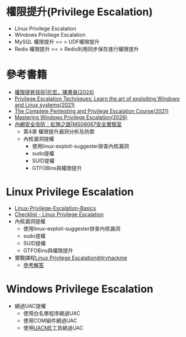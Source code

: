 # 權限提升(Privilege Escalation)
- Linux Privilege Escalation
- Windows Privilege Escalation
- MySQL 權限提升 == > UDF權限提升
- Redis 權限提升 == > Redis利用同步保存進行權限提升
# 參考書籍
- [權限提昇技術|於宏，陳書昊(2024)](https://www.tenlong.com.tw/products/9787111742609?list_name=srh)
- [Privilege Escalation Techniques: Learn the art of exploiting Windows and Linux systems(2021)](https://www.packtpub.com/en-tw/product/privilege-escalation-techniques-9781801078870)
- [The Complete Pentesting and Privilege Escalation Course(2021)](https://www.packtpub.com/en-tw/product/the-complete-pentesting-and-privilege-escalation-course-9781801072359)
- [Mastering Windows Privilege Escalation(2026)](https://www.packtpub.com/en-tw/product/mastering-windows-privilege-escalation-9781837630974)
- [內網安全攻防：紅隊之路|MS08067安全實驗室](https://www.tenlong.com.tw/products/9787121473265?list_name=srh)
  - 第4章 權限提升漏洞分析及防禦
  - 內核漏洞提權
    - 使用linux-exploit-suggester排查內核漏洞
    - sudo提權
    - SUID提權
    - GTFOBins與權限提升 
# Linux Privilege Escalation
- [Linux-Privilege-Escalation-Basics](https://github.com/RoqueNight/Linux-Privilege-Escalation-Basics)
- [Checklist - Linux Privilege Escalation](https://book.hacktricks.xyz/linux-hardening/linux-privilege-escalation-checklist)
- 內核漏洞提權
  - 使用linux-exploit-suggester排查內核漏洞
  - sudo提權
  - SUID提權
  - GTFOBins與權限提升 
- 實戰課程[Linux Privilege Escalation@tryhackme](https://tryhackme.com/r/room/linprivesc)
  - [參考解答](https://medium.com/@cyberjunkiebynight/linux-privesc-tryhackme-write-up-a284b97d5f4) 
# Windows Privilege Escalation
- 繞過UAC提權
  - 使用白名單程序繞過UAC
  - 使用COM組件繞過UAC
  - 使用[UACME](https://github.com/hfiref0x/UACME)工具繞過UAC

